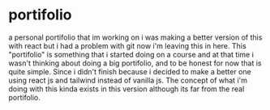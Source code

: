# portifolio
a personal portifolio that im working on
i was making a better version of this with react but i had a problem with git
now i'm leaving this in here.
This "portifolio" is something that i started doing on a course and at that time i wasn't thinking about
doing a big portifolio, and to be honest for now that is quite simple.
Since i didn't finish because i decided to make a better one using react js and tailwind
instead of vanilla js.
The concept of what i'm doing with this kinda exists in this version
although its far from the real portifolio.
